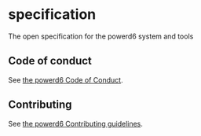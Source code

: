 # specification
The open specification for the powerd6 system and tools

## Code of conduct

See [the powerd6 Code of Conduct](https://github.com/power-d6/.github/blob/main/CODE_OF_CONDUCT.md).

## Contributing

See [the powerd6 Contributing guidelines](https://github.com/power-d6/.github/blob/main/CONTRIBUTING.md).
